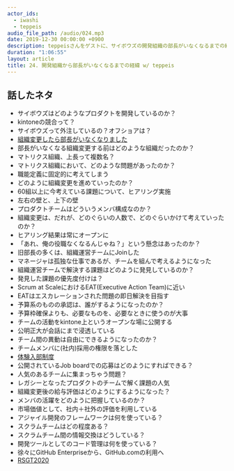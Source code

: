```yaml
---
actor_ids:
  - iwashi
  - teppeis
audio_file_path: /audio/024.mp3
date: 2019-12-30 00:00:00 +0900
description: teppeisさんをゲストに、サイボウズの開発組織の部長がいなくなるまでの経緯などについて語っていただいたエピソードです。
duration: "1:06:55"
layout: article
title: 24. 開発組織から部長がいなくなるまでの経緯 w/ teppeis
---
```


## 話したネタ

- サイボウズはどのようなプロダクトを開発しているのか？
- kintoneの競合って？
- サイボウズって外注しているの？オフショアは？
- [組織変更したら部長がいなくなりました](https://blog.cybozu.io/entry/2019/02/13/080000)
- 部長がいなくなる組織変更する前はどのような組織だったのか？
- マトリクス組織、上長って複数名？
- マトリクス組織において、どのような問題があったのか？
- 職能定義に固定的に考えてしまう
- どのように組織変更を進めていったのか？
- 60組以上に今考えている課題について、ヒアリング実施
- 左右の壁と、上下の壁
- プロダクトチームはどういうメンバ構成なのか？
- 組織変更は、だれが、どのぐらいの人数で、どのぐらいかけて考えていったのか？
- ヒアリング結果は常にオープンに
- 「あれ、俺の役職なくなるんじゃね？」という懸念はあったのか？
- 旧部長の多くは、組織運営チームにJoinした
- マネージャは孤独な仕事であるが、チームを組んで考えるようになった
- 組織運営チームで解決する課題はどのように発見しているのか？
- 発見した課題の優先度付けは？
- Scrum at ScaleにおけるEAT(Executive Action Team)に近い
- EATはエスカレーションされた問題の即日解決を目指す
- 予算系のものの承認は、誰がするようになったのか？
- 予算枠確保よりも、必要なものを、必要なときに使うのが大事
- チームの活動をkintone上というオープンな場に公開する
- 公明正大が会話にまで浸透している
- チーム間の異動は自由にできるようになったのか？
- チームメンバに(社内)採用の権限を落とした
- [体験入部制度](https://cybozu.co.jp/company/work-style/)
- 公開されているJob boardでの応募はどのようにすればできる？
- 人気のあるチームに集まっちゃう問題？
- レガシーとなったプロダクトのチームで解く課題の人気
- 組織変更後の給与評価はどのようにするようになった？
- メンバの活躍をどのように把握しているのか？
- 市場価値として、社内＋社外の評価を利用している
- アジャイル開発のフレームワークは何を使っている？
- スクラムチームはどの程度ある？
- スクラムチーム間の情報交換はどうしている？
- 開発ツールとしてのコード管理は何を使っている？
- 徐々にGitHub Enterpriseから、GitHub.comの利用へ
- [RSGT2020](https://2020.scrumgatheringtokyo.org/index.html)